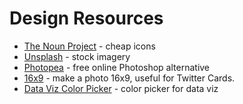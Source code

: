 # Design Resources

* [The Noun Project](https://thenounproject.com/) - cheap icons
* [Unsplash](https://unsplash.com) - stock imagery
* [Photopea](https://www.photopea.com/) - free online Photoshop alternative
* [16x9](https://photo16x9.com/) - make a photo 16x9, useful for Twitter Cards.
* [Data Viz Color Picker](https://learnui.design/tools/data-color-picker.html) - color picker for data viz